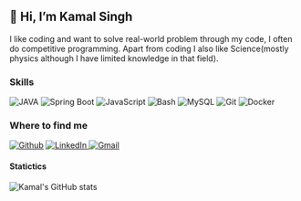 ## 👋 Hi, I’m Kamal Singh

I like coding and want to solve real-world problem through my code, I often do competitive programming. Apart from coding I also like Science(mostly physics although I have limited knowledge in that field). 

### Skills

<p>
<img alt="JAVA" src="https://img.shields.io/badge/-JAVA-276DC3?style=flat-square&logo=java&logoColor=white" />
<img alt="Spring Boot" src="https://img.shields.io/badge/-Spring Boot-2496ED?style=flat-square&logo=spring&logoColor=white" />
<img alt="JavaScript" src="https://img.shields.io/badge/-NodeJs-3776AB?style=flat-square&logo=node&logoColor=white" />
<img alt="Bash" src="https://img.shields.io/badge/-Bash-4EAA25?style=flat-square&logo=gnu-bash&logoColor=white" />
<img alt="MySQL" src="https://img.shields.io/badge/-SQL-003B57?style=flat-square&logo=mysql&logoColor=white" />
<img alt="Git" src="https://img.shields.io/badge/-Git-F05032?style=flat-square&logo=git&logoColor=white" />
<img alt="Docker" src="https://img.shields.io/badge/-Docker-2496ED?style=flat-square&logo=docker&logoColor=white" />
</p>

<h3><b>Where to find me</b></h3>
<p>
<a href="https://github.com/Kamal010110011000" target="_blank"><img alt="Github" src="https://img.shields.io/badge/GitHub-%2312100E.svg?&style=flat-square&logo=Github&logoColor=white" /></a> 
<a href="https://linkedin.com/in/kamal-singh-developer" target="_blank"><img alt="LinkedIn" src="https://img.shields.io/badge/linkedin-%230077B5.svg?&style=flat-square&logo=linkedin&logoColor=white" />
</a>
<a href="kamalsingh.4iv1@gmail.com" target="_blank"><img alt="Gmail" src="https://img.shields.io/badge/gmail-%230077B5.svg?&style=flat-square&logo=gmail&logoColor=white" />
</a>
</p>

#### Statictics
![Kamal's GitHub stats](https://github-readme-stats.vercel.app/api?username=Kamal010110011000&show_icons=true&theme=dark&count_private=true)
